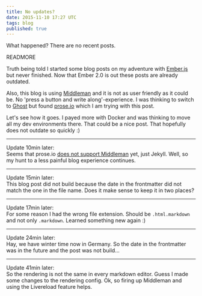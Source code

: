 ```yaml
---
title: No updates?
date: 2015-11-10 17:27 UTC
tags: blog
published: true
---
```


What happened? There are no recent posts.

READMORE

Truth being told I started some blog posts on my adventure with [Ember.js](http://www.emberjs.com) but  never finished. Now that Ember 2.0 is out these posts are already outdated.

Also, this blog is using [Middleman](https://middlemanapp.com) and it is not as user friendly as it could be. No 'press a button and write along'-experience. I was thinking to switch to [Ghost](https://ghost.org/) but found [prose.io](http://prose.io) which I am trying with this post.

Let's see how it goes. I payed more with Docker and was thinking to move all my dev environments there. That could be a nice post. That hopefully does not outdate so quickly :)

---

Update 10min later:  
Seems that prose.io [does not support Middleman](https://github.com/prose/prose/issues/561) yet, just Jekyll. Well, so my hunt to a less painful blog experience continues.

---

Update 15min later:  
This blog post did not build because the date in the frontmatter did not match the one in the file name. Does it make sense to keep it in two places?

---

Update 17min later:  
For some reason I had the wrong file extension. Should be `.html.markdown` and not only `.markdown`. Learned something new again :)

---

Update 24min later:  
Hay, we have winter time now in Germany. So the date in the frontmatter was in the future and the post was not build...

---

Update 41min later:  
So the rendering is not the same in every markdown editor. Guess I made some changes to the rendering config. Ok, so firing up Middleman and using the Livereload feature helps.
